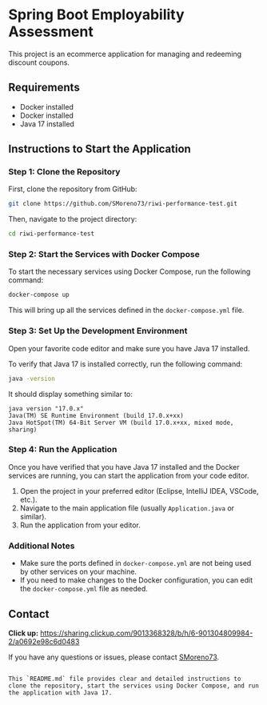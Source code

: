# Spring Boot Employability Assessment

This project is an ecommerce application for managing and redeeming discount coupons.

## Requirements

- Docker installed
- Docker installed
- Java 17 installed

## Instructions to Start the Application

### Step 1: Clone the Repository

First, clone the repository from GitHub:

```bash
git clone https://github.com/SMoreno73/riwi-performance-test.git
```

Then, navigate to the project directory:

```bash
cd riwi-performance-test
```

### Step 2: Start the Services with Docker Compose

To start the necessary services using Docker Compose, run the following command:

```bash
docker-compose up
```

This will bring up all the services defined in the `docker-compose.yml` file.

### Step 3: Set Up the Development Environment

Open your favorite code editor and make sure you have Java 17 installed.

To verify that Java 17 is installed correctly, run the following command:

```bash
java -version
```

It should display something similar to:

```plaintext
java version "17.0.x"
Java(TM) SE Runtime Environment (build 17.0.x+xx)
Java HotSpot(TM) 64-Bit Server VM (build 17.0.x+xx, mixed mode, sharing)
```

### Step 4: Run the Application

Once you have verified that you have Java 17 installed and the Docker services are running, you can start the application from your code editor.

1. Open the project in your preferred editor (Eclipse, IntelliJ IDEA, VSCode, etc.).
2. Navigate to the main application file (usually `Application.java` or similar).
3. Run the application from your editor.

### Additional Notes

- Make sure the ports defined in `docker-compose.yml` are not being used by other services on your machine.
- If you need to make changes to the Docker configuration, you can edit the `docker-compose.yml` file as needed.

## Contact
**Click up:** https://sharing.clickup.com/9013368328/b/h/6-901304809984-2/a0692e98c6d0483

If you have any questions or issues, please contact [SMoreno73](https://github.com/SMoreno73).
```

This `README.md` file provides clear and detailed instructions to clone the repository, start the services using Docker Compose, and run the application with Java 17.
